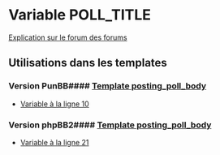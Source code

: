 # Variable POLL_TITLE
[Explication sur le forum des forums](http://forum.forumactif.com/t294113-listing-des-variables#POLL_TITLE)
## Utilisations dans les templates
### Version PunBB#### [Template posting_poll_body](punbb/posting_poll_body.md)
* [Variable à la ligne 10](../punbb/posting_poll_body.tpl#L10)
### Version phpBB2#### [Template posting_poll_body](subsilver/posting_poll_body.md)
* [Variable à la ligne 21](../subsilver/posting_poll_body.tpl#L21)